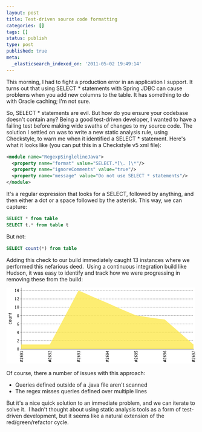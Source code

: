```yaml
---
layout: post
title: Test-driven source code formatting
categories: []
tags: []
status: publish
type: post
published: true
meta:
  _elasticsearch_indexed_on: '2011-05-02 19:49:14'
---
```


This morning, I had to fight a production error in an application I support. It turns out that using SELECT \* statements with Spring JDBC can cause problems when you add new columns to the table. It has something to do with Oracle caching; I'm not sure.

So, SELECT \* statements are evil. But how do you ensure your codebase doesn't contain any? Being a good test-driven developer, I wanted to have a failing test before making wide swaths of changes to my source code.
The solution I settled on was to write a new static analysis rule, using Checkstyle, to warn me when it identified a SELECT \* statement. Here's what it looks like (you can put this in a Checkstyle v5 xml file):

```xml
<module name="RegexpSinglelineJava">
  <property name="format" value="SELECT.*[\. ]\*"/>
  <property name="ignoreComments" value="true"/>
  <property name="message" value="Do not use SELECT * statements"/>
</module>
```

It's a regular expression that looks for a SELECT, followed by anything, and then either a dot or a space followed by the asterisk. This way, we can capture:

```sql
SELECT * from table
SELECT t.* from table t
```

But not:

```sql
SELECT count(*) from table
```

Adding this check to our build immediately caught 13 instances where we performed this nefarious deed.  Using a continuous integration build like Hudson, it was easy to identify and track how we were progressing in removing these from the build:

![png](../images/png.png)

Of course, there a number of issues with this approach:

- Queries defined outside of a .java file aren't scanned
- The regex misses queries defined over multiple lines

But it's a nice quick solution to an immediate problem, and we can iterate to solve it.  I hadn't thought about using static analysis tools as a form of test-driven development, but it seems like a natural extension of the red/green/refactor cycle.
